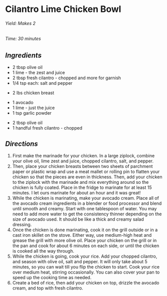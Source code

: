 #   Cilantro Lime Chicken Bowl

######  Yield:  Makes 2
######  Time:   30 minutes

##  *Ingredients*
- 2 tbsp olive oil
- 1 lime - the zest and juice
- 2 tbsp fresh cilantro - chopped and more for garnish
- 1/4 tsp each: salt and pepper
<!---->
- 2 lbs chicken breast
<!---->
- 1 avocado
- 1 lime - just the juice
- 1 tsp garlic powder
<!---->
- 2 tbsp olive oil
- 1 handful fresh cilantro - chopped

##  *Directions*
1. First make the marinade for your chicken. In a large ziplock, combine your olive oil,
    lime zest and juice, chopped cilantro, salt, and pepper.
2. Then, place your chicken breasts between two sheets of parchment paper or plastic wrap and use a 
    meat mallet or rolling pin to flatten your chicken so that the pieces are even in thickness. 
    Then, add your chicken to the ziplock with the marinade and mix everything around so the chicken is 
    fully coated. Place in the fridge to marinate for at least 15 minutes. I let ours marinate for about 
    an hour and it was great!
3. While the chicken is marinating, make your avocado cream. Place all of the avocado cream ingredients 
    in a blender or food processor and blend until smooth and creamy. Start with one tablespoon of water. 
    You may need to add more water to get the consistency thinner depending on the size of avocado used. 
    It should be like a thick and creamy salad dressing.
4. Once the chicken is done marinating, cook it on the grill outside or in a cast iron skillet on the stove.
    Either way, use medium-high heat and grease the grill with more olive oil.
    Place your chicken on the grill or in the pan and cook for about 6 minutes on each side, or until 
    the chicken is cooked all the way through.
5. While the chicken is going, cook your rice. Add your chopped cilantro, and season with olive oil, salt and pepper. It will only take about 5 minutes, so you can
    wait till you flip the chicken to start. Cook your rice over medium heat, stirring occasionally.
    You can also cover your pan to speed up the cooking time as needed.
6. Create a bed of rice, then add your chicken on top, drizzle the avocado cream, and top with fresh cilantro.